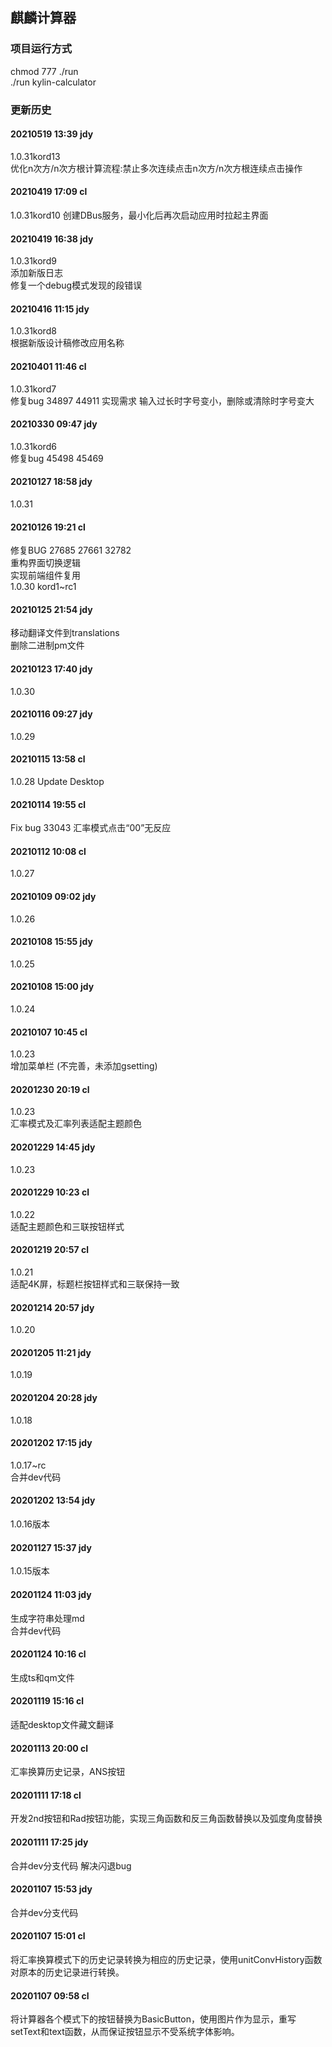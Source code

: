## 麒麟计算器

### 项目运行方式  
chmod 777 ./run  
./run kylin-calculator



### 更新历史

#### 20210519 13:39 jdy
1.0.31kord13  
优化n次方/n次方根计算流程:禁止多次连续点击n次方/n次方根连续点击操作

#### 20210419 17:09 cl
1.0.31kord10
创建DBus服务，最小化后再次启动应用时拉起主界面

#### 20210419 16:38 jdy
1.0.31kord9  
添加新版日志  
修复一个debug模式发现的段错误  

#### 20210416 11:15 jdy
1.0.31kord8  
根据新版设计稿修改应用名称   

#### 20210401 11:46 cl
1.0.31kord7  
修复bug 34897 44911
实现需求 输入过长时字号变小，删除或清除时字号变大

#### 20210330 09:47 jdy
1.0.31kord6  
修复bug 45498 45469

#### 20210127 18:58 jdy
1.0.31

#### 20210126 19:21 cl
修复BUG 27685 27661 32782  
重构界面切换逻辑  
实现前端组件复用  
1.0.30 kord1~rc1

#### 20210125 21:54 jdy
移动翻译文件到translations  
删除二进制pm文件

#### 20210123 17:40 jdy
1.0.30

#### 20210116 09:27 jdy
1.0.29

#### 20210115 13:58 cl
1.0.28 Update Desktop

#### 20210114 19:55 cl
Fix bug 33043 汇率模式点击“00”无反应

#### 20210112 10:08 cl
1.0.27

#### 20210109 09:02 jdy
1.0.26

#### 20210108 15:55 jdy
1.0.25

#### 20210108 15:00 jdy
1.0.24

#### 20210107 10:45 cl
1.0.23  
增加菜单栏 (不完善，未添加gsetting)

#### 20201230 20:19 cl
1.0.23  
汇率模式及汇率列表适配主题颜色

#### 20201229 14:45 jdy
1.0.23

#### 20201229 10:23 cl
1.0.22  
适配主题颜色和三联按钮样式

#### 20201219 20:57 cl
1.0.21  
适配4K屏，标题栏按钮样式和三联保持一致

#### 20201214 20:57 jdy
1.0.20

#### 20201205 11:21 jdy
1.0.19

#### 20201204 20:28 jdy
1.0.18

#### 20201202 17:15 jdy
1.0.17~rc  
合并dev代码

#### 20201202 13:54 jdy
1.0.16版本

#### 20201127 15:37 jdy
1.0.15版本

#### 20201124 11:03 jdy
生成字符串处理md  
合并dev代码

#### 20201124 10:16 cl
生成ts和qm文件

#### 20201119 15:16 cl
适配desktop文件藏文翻译

#### 20201113 20:00 cl
汇率换算历史记录，ANS按钮

#### 20201111 17:18 cl
开发2nd按钮和Rad按钮功能，实现三角函数和反三角函数替换以及弧度角度替换

#### 20201111 17:25 jdy
合并dev分支代码 解决闪退bug

#### 20201107 15:53 jdy
合并dev分支代码

#### 20201107 15:01 cl
将汇率换算模式下的历史记录转换为相应的历史记录，使用unitConvHistory函数对原本的历史记录进行转换。

#### 20201107 09:58 cl
将计算器各个模式下的按钮替换为BasicButton，使用图片作为显示，重写setText和text函数，从而保证按钮显示不受系统字体影响。
